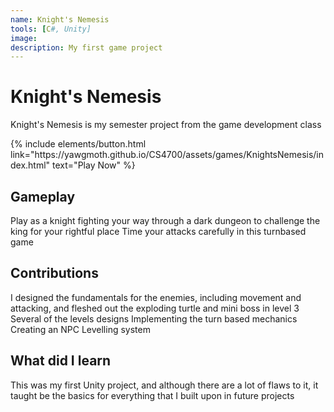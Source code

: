 ```yaml
---
name: Knight's Nemesis
tools: [C#, Unity]
image: 
description: My first game project
---
```


# Knight's Nemesis

Knight's Nemesis is my semester project from the game development class

<p class="text-center">
{% include elements/button.html link="https://yawgmoth.github.io/CS4700/assets/games/KnightsNemesis/index.html" text="Play Now" %}
</p>

## Gameplay

Play as a knight fighting your way through a dark dungeon to challenge the king for your rightful place
Time your attacks carefully in this turnbased game

## Contributions

I designed the fundamentals for the enemies, including movement and attacking, and fleshed out the exploding turtle and mini boss in level 3
Several of the levels designs
Implementing the turn based mechanics
Creating an NPC
Levelling system

## What did I learn

This was my first Unity project, and although there are a lot of flaws to it, it taught be the basics for everything that I built upon in future projects